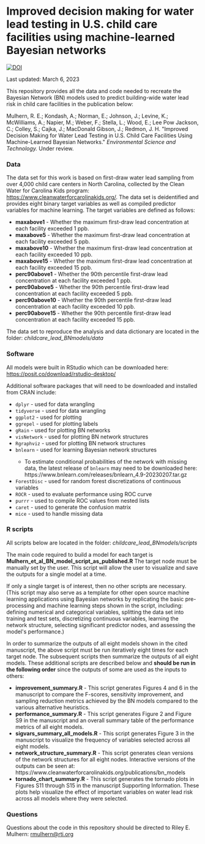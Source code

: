 # Improved decision making for water lead testing in U.S. child care facilities using machine-learned Bayesian networks
[![DOI](https://zenodo.org/badge/DOI/10.5281/zenodo.7477787.svg)](https://doi.org/10.5281/zenodo.7477787)

Last updated: March 6, 2023

This repository provides all the data and code needed to recreate the Bayesian Network (BN) models used to predict building-wide water lead risk in child care facilities in the publication below:

Mulhern, R. E.; Kondash, A.; Norman, E.; Johnson, J.; Levine, K.; McWilliams, A.; Napier, M.; Weber, F.; Stella, L.; Wood, E.; Lee Pow Jackson, C.; Colley, S.; Cajka, J.; MacDonald Gibson, J.; Redmon, J. H. "Improved Decision Making for Water Lead Testing in U.S. Child Care Facilities Using Machine-Learned Bayesian Networks."
<i>Environmental Science and Technology.</i> Under review. 

### Data
The data set for this work is based on first-draw water lead sampling from over 4,000 child care centers in North Carolina, collected by the Clean Water for Carolina Kids program: https://www.cleanwaterforcarolinakids.org/. The data set is deidentified and provides eight binary target variables as well as compiled predictor variables for machine learning. The target variables are defined as follows:
<ul> 
  <li><b>maxabove1</b> - Whether the maximum first-draw lead concentration at each facility exceeded 1 ppb.</li>
  <li><b>maxabove5</b> - Whether the maximum first-draw lead concentration at each facility exceeded 5 ppb.</li>
  <li><b>maxabove10</b> - Whether the maximum first-draw lead concentration at each facility exceeded 10 ppb.</li>
  <li><b>maxabove15</b> - Whether the maximum first-draw lead concentration at each facility exceeded 15 ppb.</li>
  <li><b>perc90above1</b> - Whether the 90th percentile first-draw lead concentration at each facility exceeded 1 ppb.</li>
  <li><b>perc90above5</b> - Whether the 90th percentile first-draw lead concentration at each facility exceeded 5 ppb.</li>
  <li><b>perc90above10</b> - Whether the 90th percentile first-draw lead concentration at each facility exceeded 10 ppb.</li>
  <li><b>perc90above15</b> - Whether the 90th percentile first-draw lead concentration at each facility exceeded 15 ppb.</li>
</ul>

The data set to reproduce the analysis and data dictionary are located in the folder: <i>childcare_lead_BNmodels/data</i>

### Software
All models were built in RStudio which can be downloaded here: https://posit.co/download/rstudio-desktop/

Additional software packages that will need to be downloaded and installed from CRAN include:
<ul> 
  <li><code>dplyr</code> - used for data wrangling</li>
  <li><code>tidyverse</code> - used for data wrangling</li>
  <li><code>ggplot2</code> - used for plotting</li>
  <li><code>ggrepel</code> - used for plotting labels</li>
  <li><code>gRain</code> - used for plotting BN networks</li>
  <li><code>visNetwork</code> - used for plotting BN network structures</li>
  <li><code>Rgraphviz</code> - used for plotting BN network structures</li>
  <li><code>bnlearn</code> - used for learning Bayesian network structures</li>
       <ul>
      <li>To estimate conditional probabilities of the network with missing data, the latest release of <code>bnlearn</code> may need to be downloaded here: https://www.bnlearn.com/releases/bnlearn_4.9-20230207.tar.gz</li>
      </ul>
  <li><code>ForestDisc</code> - used for random forest discretizations of continuous variables</li>
  <li><code>ROCR</code> - used to evaluate performance using ROC curve</li>
  <li><code>purrr</code> - used to compile ROC values from nested lists</li>
  <li><code>caret</code> - used to generate the confusion matrix</li>
  <li><code>mice</code> - used to handle missing data</li>
</ul>

### R scripts
All scripts below are located in the folder: <i>childcare_lead_BNmodels/scripts</i>

The main code required to build a model for each target is <b>Mulhern_et_al_BN_model_script_as_published.R</b> The target node must be manually set by the user. This script will allow the user to visualize and save the outputs for a single model at a time. 

If only a single target is of interest, then no other scripts are necessary. (This script may also serve as a template for other open source machine learning applications using Bayesian networks by replicating the basic pre-processing and machine learning steps shown in the script, including: defining numerical and categorical variables, splitting the data set into training and test sets, discretizing continuous variables, learning the network structure, selecting significant predictor nodes, and assessing the model's performance.)

In order to summarize the outputs of all eight models shown in the cited manuscript, the above script must be run iteratively eight times for each target node. The subsequent scripts then summarize the outputs of all eight models. These additional scripts are described below and <b>should be run in the following order</b> since the outputs of some are used as the inputs to others:
<ul> 
  <li><b>improvement_summary.R</b> - This script generates Figures 4 and 6 in the manuscript to compare the F-scores, sensitivity improvement, and sampling reduction metrics achieved by the BN models compared to the various alternative heuristics. </li>
  <li><b>performance_summary.R</b> - This script generates Figure 2 and Figure S9 in the manuscript and an overall summary table of the performance metrics of all eight models.</li>
  <li><b>sigvars_summary_all_models.R</b> - This script generates Figure 3 in the manuscript to visualize the frequency of variables selected across all eight models.</li>
  <li><b>network_structure_summary.R</b> - This script generates clean versions of the network structures for all eight nodes. Interactive versions of the outputs can be seen at: https://www.cleanwaterforcarolinakids.org/publications/bn_models</li>
  <li><b>tornado_chart_summary.R</b> - This script generates the tornado plots in Figures S11 through S15 in the manuscript Supporting Information. These plots help visualize the effect of important variables on water lead risk across all models where they were selected.</li>
</ul>

### Questions
Questions about the code in this repository should be directed to Riley E. Mulhern: rmulhern@rti.org
